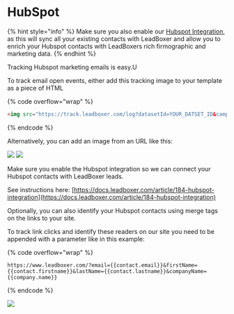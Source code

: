 # HubSpot

{% hint style="info" %}
Make sure you also enable our [Hubspot Integration](../../for-support/hubspot.md), as this will sync all your existing contacts with LeadBoxer and allow you to enrich your Hubspot contacts with LeadBoxers rich firmographic and marketing data.
{% endhint %}

Tracking Hubspot marketing emails is easy.U

To track email open events, either add this tracking image to your template as a piece of HTML

{% code overflow="wrap" %}
```html
<img src="https://track.leadboxer.com/log?datasetId=YOUR_DATSET_ID&campaign=Newsletter&email={{contact.email}}"/>
```
{% endcode %}

Alternatively, you can add an image from an URL  like this:

![](https://d33v4339jhl8k0.cloudfront.net/docs/assets/565e1cb7c697915b26a5c214/images/5d9f34c22c7d3a7e9ae25805/file-Z3n5jih2z8.png) ![](https://d33v4339jhl8k0.cloudfront.net/docs/assets/565e1cb7c697915b26a5c214/images/5d9f352f2c7d3a7e9ae2581d/file-AheGf4jI5H.png)



Make sure you enable the Hubspot integration so we can connect your Hubspot contacts with LeadBoxer leads.

See instructions here: [https://docs.leadboxer.com/article/184-hubspot-integration](https://docs.leadboxer.com/article/184-hubspot-integration)

Optionally, you can also identify your Hubspot contacts using merge tags on the links to your site.

To track link clicks and identify these readers on our site you need to be appended with a parameter like in this example:

{% code overflow="wrap" %}
```url
https://www.leadboxer.com/?email={{contact.email}}&firstName={{contact.firstname}}&lastName={{contact.lastname}}&companyName={{company.name}}
```
{% endcode %}

![](https://d33v4339jhl8k0.cloudfront.net/docs/assets/565e1cb7c697915b26a5c214/images/5d9f372404286364bc903d64/file-NstHPmk2UM.png)
